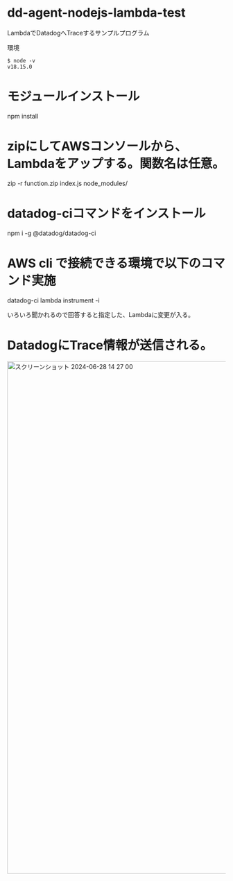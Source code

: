 # dd-agent-nodejs-lambda-test
LambdaでDatadogへTraceするサンプルプログラム

環境
```
$ node -v
v18.15.0
```

# モジュールインストール
npm install

# zipにしてAWSコンソールから、Lambdaをアップする。関数名は任意。
zip -r function.zip index.js node_modules/

# datadog-ciコマンドをインストール
npm i -g @datadog/datadog-ci

# AWS cli で接続できる環境で以下のコマンド実施
datadog-ci lambda instrument -i

いろいろ聞かれるので回答すると指定した、Lambdaに変更が入る。


# DatadogにTrace情報が送信される。
<img width="1182" alt="スクリーンショット 2024-06-28 14 27 00" src="https://github.com/nukatake/dd-agent-nodejs-lambda-test/assets/102710052/214c1c74-186a-41f1-b212-adb0b473a0d0">

